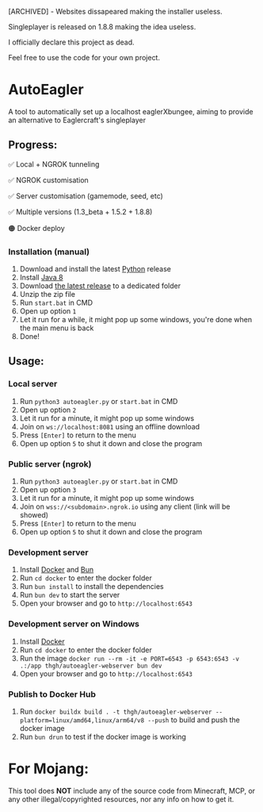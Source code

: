 [ARCHIVED] - Websites dissapeared making the installer useless.

Singleplayer is released on 1.8.8 making the idea useless. 

I officially declare this project as dead.

Feel free to use the code for your own project.

# AutoEagler
A tool to automatically set up a localhost eaglerXbungee, aiming to provide an alternative to Eaglercraft's singleplayer

## Progress:
✅ Local + NGROK tunneling

✅ NGROK customisation

✅ Server customisation (gamemode, seed, etc)

✅ Multiple versions (1.3_beta + 1.5.2 + 1.8.8)

🟠 Docker deploy

### Installation (manual)

1. Download and install the latest [Python](https://python.org) release
3. Install [Java 8](https://java.com/download/)
4. Download [the latest release](https://github.com/wxnnvs/AutoEagler/releases/latest) to a dedicated folder
4. Unzip the zip file
5. Run `start.bat` in CMD
6. Open up option `1`
7. Let it run for a while, it might pop up some windows, you're done when the main menu is back
8. Done!

## Usage:

### Local server

1. Run `python3 autoeagler.py` or `start.bat` in  CMD
2. Open up option `2`
3. Let it run for a minute, it might pop up some windows
4. Join on `ws://localhost:8081` using an offline download
5. Press `[Enter]` to return to the menu
6. Open up option `5` to shut it down and close the program

### Public server (ngrok)

1. Run `python3 autoeagler.py` or `start.bat` in  CMD
2. Open up option `3`
3. Let it run for a minute, it might pop up some windows
4. Join on `wss://<subdomain>.ngrok.io` using any client (link will be showed)
5. Press `[Enter]` to return to the menu
6. Open up option `5` to shut it down and close the program

### Development server

1. Install [Docker](https://www.docker.com/products/docker-desktop) and [Bun](https://bun.sh)
2. Run `cd docker` to enter the docker folder
3. Run `bun install` to install the dependencies
4. Run `bun dev` to start the server
5. Open your browser and go to `http://localhost:6543`

### Development server on Windows

1. Install [Docker](https://www.docker.com/products/docker-desktop)
2. Run `cd docker` to enter the docker folder
3. Run the image `docker run --rm -it -e PORT=6543 -p 6543:6543 -v .:/app thgh/autoeagler-webserver bun dev`
4. Open your browser and go to `http://localhost:6543`

### Publish to Docker Hub

1. Run `docker buildx build . -t thgh/autoeagler-webserver --platform=linux/amd64,linux/arm64/v8 --push` to build and push the docker image
2. Run `bun drun` to test if the docker image is working

# For Mojang:

This tool does **NOT** include any of the source code from Minecraft, MCP, or any other illegal/copyrighted resources, nor any info on how to get it.
